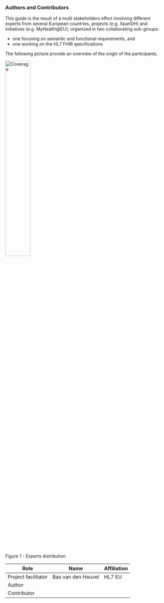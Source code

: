 ### Authors and Contributors

This guide is the result of a multi  stakeholders effort involving different experts from several 
European countries, projects (e.g. XpanDH) and initiatives (e.g. MyHealth@EU); organized in two collaborating sub-groups:

- one focusing on semantic and functional requirements, and
- one working on the HL7 FHIR specifications

The following picture provide an overview of the origin of the participants.

<div>
    <img src="eu-coverage.png"  alt="Coverage" width="40%">
    <p>Figure 1 - Experts distribution</p>
    <p></p>
</div>

|Role | Name             | Affiliation |
|------------------|------------------|-------------|
| Project facilitator|  Bas van den Heuvel | HL7 EU |
| Author |  | |
| Contributor |  || 